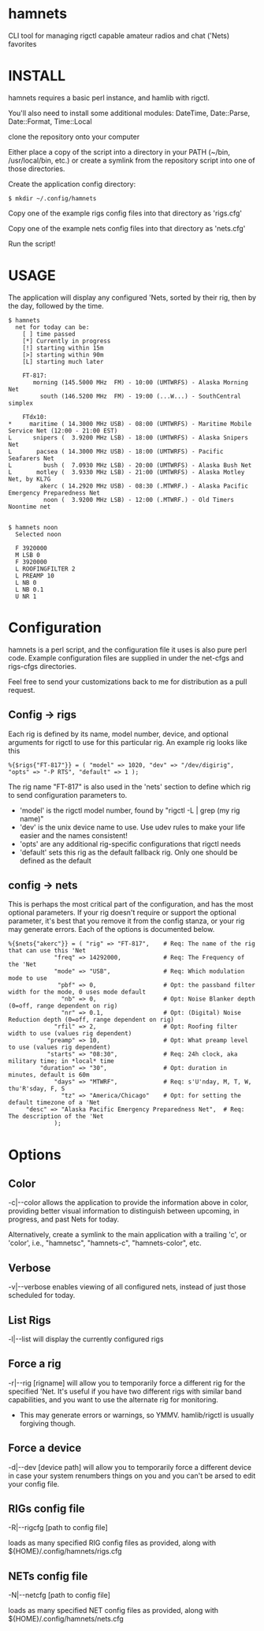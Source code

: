 # hamnets
  CLI tool for managing rigctl capable amateur radios and chat ('Nets)  favorites


# INSTALL
  hamnets requires a basic perl instance, and hamlib with rigctl.

  You'll also need to install some additional modules:  DateTime, Date::Parse, Date::Format, Time::Local


  clone the repository onto your computer

  Either place a copy of the script into a directory in your PATH (~/bin, /usr/local/bin, etc.)
  or create a symlink from the repository script into one of those directories.

  Create the application config directory:

    $ mkdir ~/.config/hamnets

  Copy one of the example rigs config files into that directory as 'rigs.cfg'

  Copy one of the example nets config files into that directory as 'nets.cfg'

  Run the script!

# USAGE
  The application will display any configured 'Nets, sorted by their rig,
  then by the day, followed by the time.

    $ hamnets
      net for today can be:
        [ ] time passed
        [*] Currently in progress
        [!] starting within 15m
        [>] starting within 90m
        [L] starting much later

        FT-817:
           morning (145.5000 MHz  FM) - 10:00 (UMTWRFS) - Alaska Morning Net
             south (146.5200 MHz  FM) - 19:00 (...W...) - SouthCentral simplex

        FTdx10:
    *     maritime ( 14.3000 MHz USB) - 08:00 (UMTWRFS) - Maritime Mobile Service Net (12:00 - 21:00 EST)
    L      snipers (  3.9200 MHz LSB) - 18:00 (UMTWRFS) - Alaska Snipers Net
    L       pacsea ( 14.3000 MHz USB) - 18:00 (UMTWRFS) - Pacific Seafarers Net
    L         bush (  7.0930 MHz LSB) - 20:00 (UMTWRFS) - Alaska Bush Net
    L       motley (  3.9330 MHz LSB) - 21:00 (UMTWRFS) - Alaska Motley Net, by KL7G
             akerc ( 14.2920 MHz USB) - 08:30 (.MTWRF.) - Alaska Pacific Emergency Preparedness Net
              noon (  3.9200 MHz LSB) - 12:00 (.MTWRF.) - Old Timers Noontime net


    $ hamnets noon
      Selected noon

      F 3920000 
      M LSB 0 
      F 3920000 
      L ROOFINGFILTER 2 
      L PREAMP 10 
      L NB 0 
      L NB 0.1 
      U NR 1 

# Configuration
  hamnets is a perl script, and the configuration file it uses is also pure
  perl code.  Example configuration files are supplied in under the net-cfgs
  and rigs-cfgs directories. 

  Feel free to send your customizations back to me for distribution as a pull request.

## Config -> rigs
  Each rig is defined by its name, model number, device, and optional
  arguments for rigctl to use for this particular rig.   An example rig
  looks like this

    %{$rigs{"FT-817"}} = ( "model" => 1020, "dev" => "/dev/digirig", "opts" => "-P RTS", "default" => 1 );

  The rig name "FT-817" is also used in the 'nets' section to define which
  rig to send configuration parameters to.

  * 'model' is the rigctl model number, found by "rigctl -L | grep (my rig name)"
  * 'dev'  is the unix device name to use.  Use udev rules to make your life easier and the names consistent!
  * 'opts' are any additional rig-specific configurations that rigctl needs
  * 'default'  sets this rig as the default fallback rig.  Only one should be defined as the default

## config -> nets
  This is perhaps the most critical part of the configuration, and has the
  most optional parameters.  If your rig doesn't require or support the optional
  parameter, it's best that you remove it from the config stanza, or your rig
  may generate errors.  Each of the options is documented below.

    %{$nets{"akerc"}} = ( "rig" => "FT-817",    # Req: The name of the rig that can use this 'Net
                 "freq" => 14292000,            # Req: The Frequency of the 'Net
                 "mode" => "USB",               # Req: Which modulation mode to use
                  "pbf" => 0,                   # Opt: the passband filter width for the mode, 0 uses mode default
                   "nb" => 0,                   # Opt: Noise Blanker depth (0=off, range dependent on rig)
                   "nr" => 0.1,                 # Opt: (Digital) Noise Reduction depth (0=off, range dependent on rig)
                 "rfil" => 2,                   # Opt: Roofing filter width to use (values rig dependent)
               "preamp" => 10,                  # Opt: What preamp level to use (values rig dependent)
               "starts" => "08:30",             # Req: 24h clock, aka military time; in *local* time
             "duration" => "30",                # Opt: duration in minutes, default is 60m
                 "days" => "MTWRF",             # Req: s'U'nday, M, T, W, thu'R'sday, F, S
                   "tz" => "America/Chicago"    # Opt: for setting the default timezone of a 'Net
         "desc" => "Alaska Pacific Emergency Preparedness Net",  # Req: The description of the 'Net
                 );


# Options

## Color
  -c|--color  allows the application to provide the information above in color, providing
  better visual information to distinguish between upcoming, in progress, and past Nets
  for today.

  Alternatively, create a symlink to the main application with a trailing 'c', or
  'color',  i.e.,  "hamnetsc", "hamnets-c", "hamnets-color", etc.


## Verbose
  -v|--verbose enables viewing of all configured nets, instead of
  just those scheduled for today.


## List Rigs
  -l|--list  will display the currently configured rigs

## Force a rig
  -r|--rig  [rigname]   will allow you to temporarily force a different rig for
  the specified 'Net.  It's useful if you have two different rigs with similar
  band capabilities, and you want to use the alternate rig for monitoring.  
  * This may generate errors or warnings, so YMMV.  hamlib/rigctl is usually
  forgiving though.

## Force a device
  -d|--dev  [device path]  will allow you to temporarily force a different
  device in case your system renumbers things on you and you can't be arsed
  to edit your config file.

## RIGs config file
  -R|--rigcfg [path to config file]

  loads as many specified RIG config files as provided, along with ${HOME}/.config/hamnets/rigs.cfg

## NETs config file
  -N|--netcfg [path to config file]

  loads as many specified NET config files as provided, along with  ${HOME}/.config/hamnets/nets.cfg

